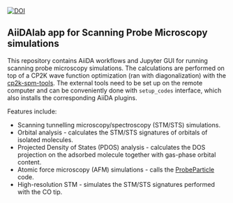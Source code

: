 [![DOI](https://zenodo.org/badge/136625855.svg)](https://zenodo.org/badge/latestdoi/136625855)

## AiiDAlab app for Scanning Probe Microscopy simulations

This repository contains AiiDA workflows and Jupyter GUI for running scanning probe microscopy simulations.
The calculations are performed on top of a CP2K wave function optimization (ran with diagonalization) with the [cp2k-spm-tools](https://github.com/nanotech-empa/cp2k-spm-tools).
The external tools need to be set up on the remote computer and can be conveniently done with `setup_codes` interface, which also installs the corresponding AiiDA plugins.

Features include:

* Scanning tunnelling microscopy/spectroscopy (STM/STS) simulations.
* Orbital analysis - calculates the STM/STS signatures of orbitals of isolated molecules.
* Projected Density of States (PDOS) analysis - calculates the DOS projection on the adsorbed molecule together with gas-phase orbital content.
* Atomic force microscopy (AFM) simulations - calls the [ProbeParticle](https://github.com/ProkopHapala/ProbeParticleModel) code.
* High-resolution STM - simulates the STM/STS signatures performed with the CO tip.
